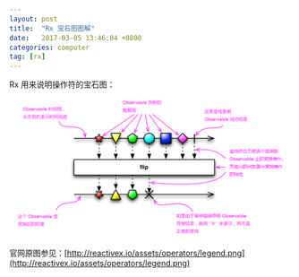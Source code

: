 ```yaml
---
layout: post
title:  "Rx 宝石图图解"
date:   2017-03-05 13:46:04 +0800
categories: computer
tag: [rx]
---
```


Rx 用来说明操作符的宝石图：

![1](/image/rx_marble_diagram.png)

官网原图参见：[http://reactivex.io/assets/operators/legend.png](http://reactivex.io/assets/operators/legend.png)

